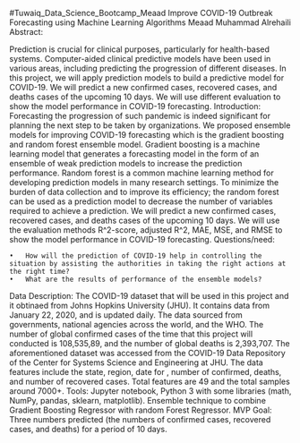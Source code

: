 
#Tuwaiq_Data_Science_Bootcamp_Meaad
Improve COVID-19 Outbreak Forecasting using Machine Learning Algorithms
Meaad Muhammad Alrehaili
Abstract:

Prediction is crucial for clinical purposes, particularly for health-based systems. Computer-aided clinical predictive models have been used in various areas, including predicting the progression of different diseases. In this project, we will apply prediction models to build a predictive model for COVID-19. We will predict a new confirmed cases, recovered cases, and deaths cases of the upcoming 10 days. We will use different evaluation to show the model performance in COVID-19 forecasting.
Introduction:
Forecasting the progression of such pandemic is indeed significant for planning the next step to be taken by organizations. We proposed ensemble models for improving COVID-19 forecasting which is the gradient boosting and random forest ensemble model. Gradient boosting is a machine learning model that generates a forecasting model in the form of an ensemble of weak prediction models to increase the prediction performance. Random forest is a common machine learning method for developing prediction models in many research settings. To minimize the burden of data collection and to improve its efficiency; the random forest can be used as a prediction model to decrease the number of variables required to achieve a prediction. We will predict a new confirmed cases, recovered cases, and deaths cases of the upcoming 10 days. We will use the evaluation methods R^2-score, adjusted R^2, MAE, MSE, and RMSE to show the model performance in COVID-19 forecasting.
Questions/need:

	•	How will the prediction of COVID-19 help in controlling the situation by assisting the authorities in taking the right actions at the right time? 
	•	What are the results of performance of the ensemble models?

Data Description:
The COVID-19 dataset that will be used in this project and it obtinaed from Johns Hopkins University (JHU). It contains data from January 22, 2020, and is updated daily. The data sourced from governments, national agencies across the world, and the WHO. The number of global confirmed cases of the time that this project will conducted is 108,535,89, and the number of global deaths is 2,393,707. The aforementioned dataset was accessed from the COVID-19 Data Repository of the Center for Systems Science and Engineering at JHU. The data features include the state, region, date for , number of confirmed, deaths, and number of recovered cases. Total features are 49 and the total samples around 7000+.
Tools:
Jupyter notebook, Python 3 with some libraries (math, NumPy, pandas, sklearn, matplotlib). Ensemble technique to combine Gradient Boosting Regressor with random Forest Regressor.
MVP Goal:
Three numbers predicted (the numbers of confirmed cases, recovered cases, and deaths) for a period of 10 days.
